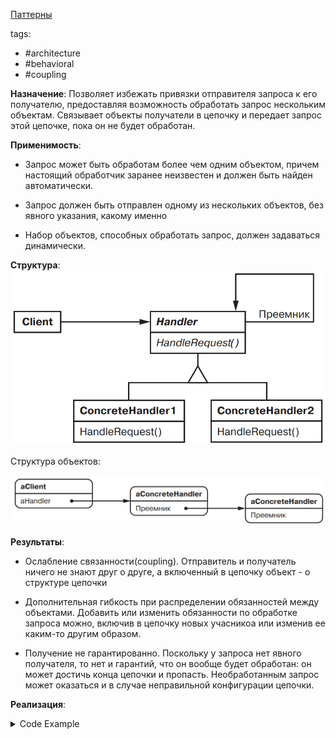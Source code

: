 [Паттерны](../../Patterns.md)

tags:

- #architecture
- #behavioral
- #coupling

**Назначение**: Позволяет избежать привязки отправителя запроса к его получателю, предоставляя возможность обработать запрос нескольким объектам. Связывает объекты получатели в цепочку и передает запрос этой цепочке, пока он не будет обработан.

**Применимость**:

- Запрос может быть обработам более чем одним объектом, причем настоящий обработчик заранее неизвестен и должен быть найден автоматически.

- Запрос должен быть отправлен одному из нескольких объектов, без явного указания, какому именно

- Набор объектов, способных обработать запрос, должен задаваться динамически.

**Структура**:
![Chain Of Responsibility Structure](./ChainOfResponsibility.png)

Структура объектов:

![Chain Of Responsibility Object Structure](./ChainOfResponsibility_Structure.png)

**Результаты**:

- Ослабление связанности(coupling). Отправитель и получатель ничего не знают друг о друге, а включенный в цепочку объект - о структуре цепочки

- Дополнительная гибкость при распределении обязанностей между объектами. Добавить или изменить обязанности по обработке запроса можно, включив в цепочку новых учасникоа или изменив ее каким-то другим образом.

- Получение не гарантированно. Поскольку у запроса нет явного получателя, то нет и гарантий, что он вообще будет обработан: он может достичь конца цепочки и пропасть. Необработанным запрос может оказаться и в случае неправильной конфигурации цепочки.

**Реализация**:

<details>
    <summary>Code Example</summary>

```js
const NO_HELP_TOPIC = -1;
const PRINT_TOPIC = 1;
const PAPER_ORIENTATION_TOPIC = 2;
const APPLICATION_TOPIC = 3;

class HelpHandler {
	constructor(helpHandler = 0, topic = NO_HELP_TOPIC) {
		this.successor = helpHandler;
		this.topic = topic;
	}

	hasHelp() {
		return this.topic !== NO_HELP_TOPIC;
	}
	setHandler(handler) {
		this.successor = handler;
	}
	handleHelp() {
		if (this.successor !== 0) {
			this.successor.handleHelp();
		}
	}
}

class Widget extends HelpHandler {
	constructor(widget, topic = NO_HELP_TOPIC) {
		super(widget, topic);
		this.parent = widget;
	}

	handleHelp() {
		if (this.hasHelp()) {
			console.log(this.topic);
		} else {
			const proto = Object.getPrototypeOf(this);
			proto.handleHelp();
		}
	}
}

class Button extends Widget {
	constructor(widget, topic = NO_HELP_TOPIC) {
		super(widget, topic);
	}

	handleHelp() {
		if (this.hasHelp()) {
			console.log(this.topic);
		} else {
			const proto = Object.getPrototypeOf(this);
			proto.handleHelp();
		}
	}
}

class Dialog extends Widget {
	constructor(widget, topic = NO_HELP_TOPIC) {
		super(widget, topic);
	}
	handleHelp() {
		if (this.hasHelp()) {
			console.log(this.topic);
		} else {
			const proto = Object.getPrototypeOf(this);
			proto.handleHelp();
		}
	}
}

class Application extends HelpHandler {
	constructor(topic) {
		super(0, topic);
	}

	handleHelp() {
		// показать список разделов справки
	}
}

const application = new Application(APPLICATION_TOPIC);
const dialog = new Dialog(application, PRINT_TOPIC);
const button = new Button(dialog, PAPER_ORIENTATION_TOPIC);

button.handleHelp();
```

</details>

